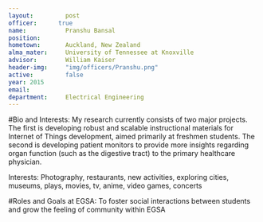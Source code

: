 ```yaml
---
layout:     	post
officer:      true
name:     	 	Pranshu Bansal
position: 		
hometown: 		Auckland, New Zealand
alma_mater: 	University of Tennessee at Knoxville
advisor: 		William Kaiser
header-img: 	"img/officers/Pranshu.png"
active: 		false
year: 2015
email: 			
department: 	Electrical Engineering
---
```


#Bio and Interests:
My research currently consists of two major projects. The first is developing robust and scalable instructional materials for Internet of Things development, aimed primarily at freshmen students. The second is developing patient monitors to provide more insights regarding organ function (such as the digestive tract) to the primary healthcare physician. 

Interests: Photography, restaurants, new activities, exploring cities, museums, plays, movies, tv, anime, video games, concerts

#Roles and Goals at EGSA:
To foster social interactions between students and grow the feeling of community within EGSA
